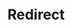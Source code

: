 ﻿---
layout: src/layouts/Redirect.astro
title: Redirect
redirect: https://yamldoc.liuyan.wang/docs/deployments/node-js
pubDate:  2023-01-01
navSearch: false
navSitemap: false
navMenu: false
---

